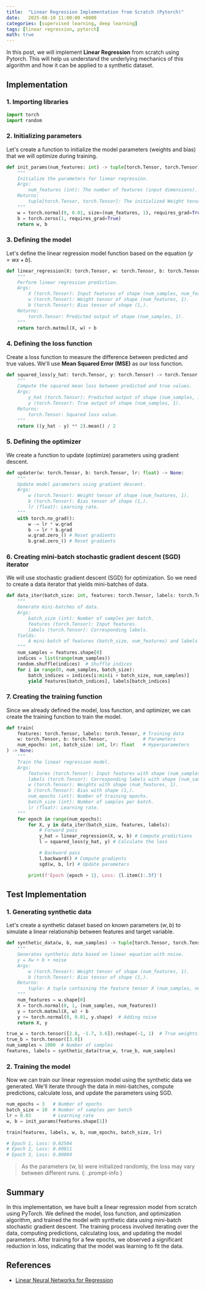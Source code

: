```yaml
---
title:  "Linear Regression Implementation from Scratch (Pytorch)"
date:   2025-08-10 11:00:00 +0800
categories: [supervised learning, deep learning]
tags: [linear regression, pytorch]
math: true
---
```


In this post, we will implement **Linear Regression** from scratch using Pytorch. This will help us understand the underlying mechanics of this algorithm and how it can be applied to a synthetic dataset.

## Implementation

### 1. Importing libraries

```python
import torch
import random
```

### 2. Initializing parameters

Let's create a function to initialize the model parameters (weights and bias) that we will optimize during training.

```python
def init_params(num_features: int) -> tuple[torch.Tensor, torch.Tensor]:
    """
    Initialize the parameters for linear regression.
    Args:
        num_features (int): The number of features (input dimensions).
    Returns:
        tuple[torch.Tensor, torch.Tensor]: The initialized Weight tensor w (num_features, 1) and bias tensor b (1,).
    """
    w = torch.normal(0, 0.01, size=(num_features, 1), requires_grad=True)
    b = torch.zeros(1, requires_grad=True)
    return w, b
```

### 3. Defining the model

Let's define the linear regression model function based on the equation $(y = wx + b)$.

```python
def linear_regression(X: torch.Tensor, w: torch.Tensor, b: torch.Tensor) -> torch.Tensor:
    """
    Perform linear regression prediction.
    Args:
        X (torch.Tensor): Input features of shape (num_samples, num_features).
        w (torch.Tensor): Weight tensor of shape (num_features, 1).
        b (torch.Tensor): Bias tensor of shape (1,).
    Returns:
        torch.Tensor: Predicted output of shape (num_samples, 1).
    """
    return torch.matmul(X, w) + b
```

### 4. Defining the loss function

Create a loss function to measure the difference between predicted and true values. We'll use **Mean Squared Error (MSE)** as our loss function.


```python
def squared_loss(y_hat: torch.Tensor, y: torch.Tensor) -> torch.Tensor:
    """
    Compute the squared mean loss between predicted and true values.
    Args:
        y_hat (torch.Tensor): Predicted output of shape (num_samples, 1).
        y (torch.Tensor): True output of shape (num_samples, 1).
    Returns:
        torch.Tensor: Squared loss value.
    """
    return ((y_hat - y) ** 2).mean() / 2
```

### 5. Defining the optimizer

We create a function to update (optimize) parameters using gradient descent.

```python
def updater(w: torch.Tensor, b: torch.Tensor, lr: float) -> None:
    """
    Update model parameters using gradient descent.
    Args:
        w (torch.Tensor): Weight tensor of shape (num_features, 1).
        b (torch.Tensor): Bias tensor of shape (1,).
        lr (float): Learning rate.
    """
    with torch.no_grad():
        w -= lr * w.grad
        b -= lr * b.grad
        w.grad.zero_() # Reset gradients
        b.grad.zero_() # Reset gradients
```

### 6. Creating mini-batch stochastic gradient descent (SGD) iterator

We will use stochastic gradient descent (SGD) for optimization. So we need to create a data iterator that yields mini-batches of data.

```python
def data_iter(batch_size: int, features: torch.Tensor, labels: torch.Tensor):
    """
    Generate mini-batches of data.
    Args:
        batch_size (int): Number of samples per batch.
        features (torch.Tensor): Input features.
        labels (torch.Tensor): Corresponding labels.
    Yields:
        A mini-batch of features (batch_size, num_features) and labels (batch_size, 1).
    """
    num_samples = features.shape[0]
    indices = list(range(num_samples))
    random.shuffle(indices)  # Shuffle indices
    for i in range(0, num_samples, batch_size):
        batch_indices = indices[i:min(i + batch_size, num_samples)]
        yield features[batch_indices], labels[batch_indices]
```

### 7. Creating the training function

Since we already defined the model, loss function, and optimizer, we can create the training function to train the model.

```python
def train(
    features: torch.Tensor, labels: torch.Tensor, # Training data
    w: torch.Tensor, b: torch.Tensor,             # Parameters
    num_epochs: int, batch_size: int, lr: float   # Hyperparameters
) -> None:
    """
    Train the linear regression model.
    Args:
        features (torch.Tensor): Input features with shape (num_samples, num_features).
        labels (torch.Tensor): Corresponding labels with shape (num_samples, 1).
        w (torch.Tensor): Weights with shape (num_features, 1).
        b (torch.Tensor): Bias with shape (1,).
        num_epochs (int): Number of training epochs.
        batch_size (int): Number of samples per batch.
        lr (float): Learning rate.
    """
    for epoch in range(num_epochs):
        for X, y in data_iter(batch_size, features, labels):
            # Forward pass
            y_hat = linear_regression(X, w, b) # Compute predictions
            l = squared_loss(y_hat, y) # Calculate the loss

            # Backward pass
            l.backward() # Compute gradients
            sgd(w, b, lr) # Update parameters

        print(f'Epoch {epoch + 1}, Loss: {l.item():.5f}')
```

## Test Implementation


### 1. Generating synthetic data

Let's create a synthetic dataset based on known parameters $(w, b)$ to simulate a linear relationship between features and target variable.

```python
def synthetic_data(w, b, num_samples) -> tuple[torch.Tensor, torch.Tensor]:
    """
    Generates synthetic data based on linear equation with noise.
    y = Xw + b + noise
    Args:
        w (torch.Tensor): Weight tensor of shape (num_features, 1).
        b (torch.Tensor): Bias tensor of shape (1,).
    Returns:
        tuple: A tuple containing the feature tensor X (num_samples, num_features) and the label tensor y (num_samples, 1).
    """
    num_features = w.shape[0]
    X = torch.normal(0, 1, (num_samples, num_features))
    y = torch.matmul(X, w) + b 
    y += torch.normal(0, 0.01, y.shape)  # Adding noise
    return X, y
```

```python
true_w = torch.tensor([2.8, -1.7, 3.6]).reshape(-1, 1)  # True weights: (num_features, 1)
true_b = torch.tensor([3.0])
num_samples = 1000  # Number of samples
features, labels = synthetic_data(true_w, true_b, num_samples)
```

### 2. Training the model

Now we can train our linear regression model using the synthetic data we generated. We'll iterate through the data in mini-batches, compute predictions, calculate loss, and update the parameters using SGD.

```python
num_epochs = 3   # Number of epochs
batch_size = 10  # Number of samples per batch
lr = 0.03        # Learning rate
w, b = init_params(features.shape[1])

train(features, labels, w, b, num_epochs, batch_size, lr)

# Epoch 1, Loss: 0.02504
# Epoch 2, Loss: 0.00011
# Epoch 3, Loss: 0.00004
```

> As the parameters (w, b) were initialized randomly, the loss may vary between different runs.
{: .prompt-info }

## Summary

In this implementation, we have built a linear regression model from scratch using PyTorch. We defined the model, loss function, and optimization algorithm, and trained the model with synthetic data using mini-batch stochastic gradient descent. The training process involved iterating over the data, computing predictions, calculating loss, and updating the model parameters. After training for a few epochs, we observed a significant reduction in loss, indicating that the model was learning to fit the data.

## References

- [Linear Neural Networks for Regression](https://d2l.ai/chapter_linear-regression/index.html)